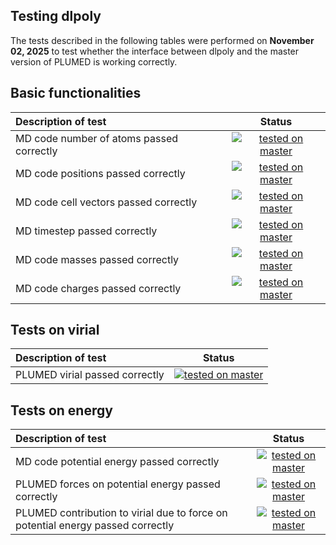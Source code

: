Testing dlpoly
------------------------
 
The tests described in the following tables were performed on __November 02, 2025__ to test whether the interface between dlpoly and the master version of PLUMED is working correctly.

## Basic functionalities

| Description of test | Status | 
|:--------------------|:------:| 
| MD code number of atoms passed correctly | [![tested on master](https://img.shields.io/badge/master-fail%200%25-green.svg)](natoms_master.html) |
| MD code positions passed correctly | [![tested on master](https://img.shields.io/badge/master-fail%200%25-green.svg)](positions_master.html) |
| MD code cell vectors passed correctly | [![tested on master](https://img.shields.io/badge/master-fail%200%25-green.svg)](cell_master.html) |
| MD timestep passed correctly | [![tested on master](https://img.shields.io/badge/master-fail%200%25-green.svg)](timestep_master.html) |
| MD code masses passed correctly | [![tested on master](https://img.shields.io/badge/master-fail%200%25-green.svg)](mass_master.html) |
| MD code charges passed correctly | [![tested on master](https://img.shields.io/badge/master-fail%200%25-green.svg)](charge_master.html) |

## Tests on virial

| Description of test | Status | 
|:--------------------|:------:| 
| PLUMED virial passed correctly | [![tested on master](https://img.shields.io/badge/master-fail%200%25-green.svg)](virial_master.html) |


## Tests on energy

| Description of test | Status | 
|:--------------------|:------:| 
| MD code potential energy passed correctly | [![tested on master](https://img.shields.io/badge/master-fail%202%25-green.svg)](energy_master.html) |
| PLUMED forces on potential energy passed correctly | [![tested on master](https://img.shields.io/badge/master-fail%200%25-green.svg)](engforces_master.html) |
| PLUMED contribution to virial due to force on potential energy passed correctly | [![tested on master](https://img.shields.io/badge/master-fail%20177%25-red.svg)](engvir_master.html) |
